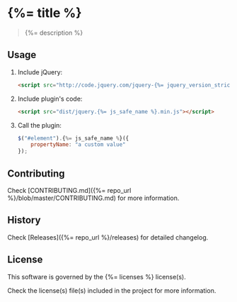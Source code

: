 # {%= title %}

> {%= description %}


## Usage

1. Include jQuery:

	```html
	<script src="http://code.jquery.com/jquery-{%= jquery_version_strict %}.min.js"></script>
	```

2. Include plugin's code:

	```html
	<script src="dist/jquery.{%= js_safe_name %}.min.js"></script>
	```

3. Call the plugin:

	```javascript
	$("#element").{%= js_safe_name %}({
		propertyName: "a custom value"
	});
	```


## Contributing

Check [CONTRIBUTING.md]({%= repo_url %}/blob/master/CONTRIBUTING.md) for more information.


## History

Check [Releases]({%= repo_url %}/releases) for detailed changelog.


## License

This software is governed by the {%= licenses %} license(s).

Check the license(s) file(s) included in the project for more information.
